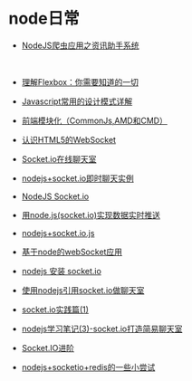# node日常

* [NodeJS爬虫应用之资讯助手系统](http://www.maiziedu.com/course/626/)

  ​


* [理解Flexbox：你需要知道的一切](http://www.admin10000.com/document/12564.html)

* [Javascript常用的设计模式详解](http://www.admin10000.com/document/12558.html)

* [前端模块化（CommonJs,AMD和CMD）](http://www.admin10000.com/document/12556.html)

* [认识HTML5的WebSocket](http://blog.csdn.net/mingzznet/article/details/41249835)

* [Socket.io在线聊天室](http://blog.csdn.net/mingzznet/article/details/41250703)

* [nodejs+socket.io即时聊天实例](http://blog.csdn.net/mingzznet/article/details/41250741)

* [NodeJS Socket.io](http://blog.csdn.net/mingzznet/article/details/41280085)

* [用node.js(socket.io)实现数据实时推送](http://blog.csdn.net/mingzznet/article/details/41280121)

* [nodejs+socket.io.js](http://blog.csdn.net/mingzznet/article/details/41280137)

* [基于node的webSocket应用](http://blog.csdn.net/mingzznet/article/details/41280191)

* [nodejs 安装 socket.io](http://blog.csdn.net/mingzznet/article/details/41280217)

* [使用nodejs引用socket.io做聊天室](http://blog.csdn.net/mingzznet/article/details/41280357)

* [socket.io实践篇(1) ](http://blog.csdn.net/mingzznet/article/details/41346011)

* [nodejs学习笔记(3)-socket.io打造简易聊天室](http://blog.csdn.net/mingzznet/article/details/41280377)

* [Socket.IO进阶](http://blog.csdn.net/mingzznet/article/details/41346163)

* [nodejs+socketio+redis的一些小尝试](http://blog.csdn.net/mingzznet/article/details/41409123)

  ​

  ​

  ​

  ​

  ​

  ​

  ​

  ​

  ​

  ​

  ​